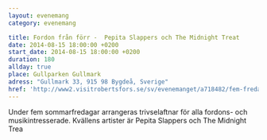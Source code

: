 ```yaml
---
layout: evenemang
category: evenemang

title: Fordon från förr -  Pepita Slappers och The Midnight Treat
date: 2014-08-15 18:00:00 +0200
start_date: 2014-08-15 18:00:00 +0200
duration: 180
allday: true
place: Gullparken Gullmark
adress: "Gullmark 33, 915 98 Bygdeå, Sverige"
href: 'http://www2.visitrobertsfors.se/sv/evenemanget/a718482/fem-fredagar-fordon-fran-forr/detaljer'
---
```



Under fem sommarfredagar arrangeras trivselaftnar för alla fordons- och musikintresserade. Kvällens artister är Pepita Slappers och The Midnight Trea